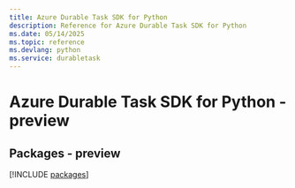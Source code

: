 ```yaml
---
title: Azure Durable Task SDK for Python
description: Reference for Azure Durable Task SDK for Python
ms.date: 05/14/2025
ms.topic: reference
ms.devlang: python
ms.service: durabletask
---
```

# Azure Durable Task SDK for Python - preview
## Packages - preview
[!INCLUDE [packages](durable-task-index.md)]
